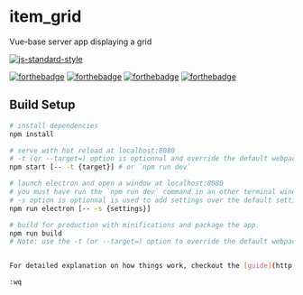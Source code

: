 # item_grid

Vue-base server app displaying a grid 

[![js-standard-style](https://img.shields.io/badge/code_style-standard-brightgreen.svg)](http://standardjs.com/)

[![forthebadge](http://forthebadge.com/images/badges/built-with-love.svg)](http://forthebadge.com)
[![forthebadge](http://forthebadge.com/images/badges/makes-people-smile.svg)](http://forthebadge.com)
[![forthebadge](http://forthebadge.com/images/badges/uses-js.svg)](http://forthebadge.com)
[![forthebadge](http://forthebadge.com/images/badges/uses-badges.svg)](http://forthebadge.com)

## Build Setup

``` bash
# install dependencies
npm install

# serve with hot reload at localhost:8080
# -t (or --target=) option is optionnal and override the default webpack target (https://webpack.github.io/docs/configuration.html#target)
npm start [-- -t {target}] # or `npm run dev`

# launch electron and open a window at localhost:8080
# you must have run the `npm run dev` command in an other terminal window
# -s option is optionnal is used to add settings over the default settings
npm run electron [-- -s {settings}]

# build for production with minifications and package the app.
npm run build
# Note: use the -t (or --target=) option to override the default webpack target (https://webpack.github.io/docs/configuration.html#target). For example `npm run build -- -t web`.


For detailed explanation on how things work, checkout the [guide](http://soixantecircuits.github.io/nd/).

:wq
